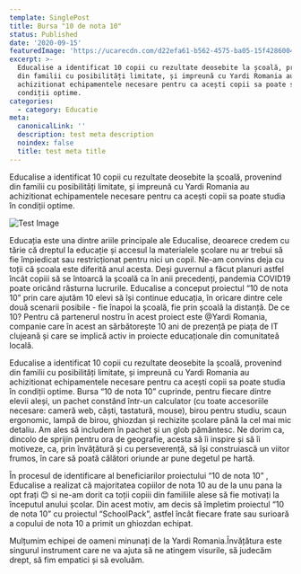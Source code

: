 ```yaml
---
template: SinglePost
title: Bursa "10 de nota 10"
status: Published
date: '2020-09-15'
featuredImage: 'https://ucarecdn.com/d22efa61-b562-4575-ba05-15f428600458/'
excerpt: >-
  Educalise a identificat 10 copii cu rezultate deosebite la școală, provenind
  din familii cu posibilități limitate, și impreună cu Yardi Romania au
  achizitionat echipamentele necesare pentru ca acești copii sa poate studia în
  condiții optime. 
categories:
  - category: Educatie
meta:
  canonicalLink: ''
  description: test meta description
  noindex: false
  title: test meta title
---
```

Educalise a identificat 10 copii cu rezultate deosebite la școală, provenind din familii cu posibilități limitate, și impreună cu Yardi Romania au achizitionat echipamentele necesare pentru ca acești copii sa poate studia în condiții optime. 

![Test Image](https://ucarecdn.com/ac9898a0-413a-467b-95fa-0a9959c30710/)

Educația este una dintre ariile principale ale Educalise, deoarece credem cu tărie că dreptul la educație și accesul la materialele școlare nu ar trebui să fie împiedicat sau restricționat pentru nici un copil. Ne-am convins deja cu toții că școala este diferită anul acesta. Deși guvernul a făcut planuri astfel încât copiii să se întoarcă la școală ca în anii precedenți, pandemia COVID19 poate oricând răsturna lucrurile. Educalise a conceput proiectul “10 de nota 10” prin care ajutăm 10 elevi să își continue educația, în oricare dintre cele două scenarii posibile - fie înapoi la școală, fie prin școală la distanță. De ce 10? Pentru că partenerul nostru în acest proiect este @Yardi Romania, companie care în acest an sărbătorește 10 ani de prezență pe piața de IT clujeană și care se implică activ in proiecte educaționale din comunitateă locală.

Educalise a identificat 10 copii cu rezultate deosebite la școală, provenind din familii cu posibilități limitate, și impreună cu Yardi Romania au achizitionat echipamentele necesare pentru ca acești copii sa poate studia în condiții optime. Bursa “10 de nota 10” cuprinde, pentru fiecare dintre elevii aleși, un pachet constând într-un calculator (cu toate accesoriile necesare: cameră web, căști, tastatură, mouse), birou pentru studiu, scaun ergonomic, lampă de birou, ghiozdan și rechizite școlare până la cel mai mic detaliu. Am ales să includem în pachet și un glob pământesc. Ne dorim ca, dincolo de sprijin pentru ora de geografie, acesta să îi inspire și să îi motiveze, ca, prin învățătură și cu perseverență, să își construiască un viitor frumos, în care să poată călători oriunde ar pune degetul pe hartă.

În procesul de identificare al beneficiarilor proiectului “10 de nota 10” , Educalise a realizat că majoritatea copiilor de nota 10 au de la unu pana la opt frați 😊 si ne-am dorit ca toții copiii din familiile alese să fie motivați la începutul anului școlar. Din acest motiv, am decis să împletim proiectul “10 de nota 10” cu proiectul “SchoolPack”, astfel încât fiecare frate sau surioară a copului de nota 10 a primit un ghiozdan echipat. 

 Mulțumim echipei de oameni minunați de la Yardi Romania.Învățătura este singurul instrument care ne va ajuta să ne atingem visurile, să judecăm drept, să fim empatici și să evoluăm.
